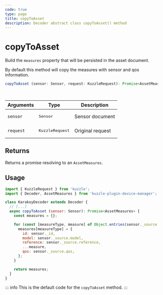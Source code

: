 ```yaml
---
code: true
type: page
title: copyToAsset
description: Decoder abstract class copyToAsset() method
---
```


# copyToAsset

Build the `measures` property that will be persisted in the asset document.

By default this method will copy the measures with sensor and qos information.

```ts
copyToAsset (sensor: Sensor, request: KuzzleRequest): Promise<AssetMeasures>
```

<br/>

| Arguments | Type                     | Description      |
|-----------|--------------------------|------------------|
| `sensor`  | <pre>Sensor</pre>        | Sensor document  |
| `request` | <pre>KuzzleRequest</pre> | Original request |

## Returns

Returns a promise resolving to an `AssetMeasures`.

## Usage


```js
import { KuzzleRequest } from 'kuzzle';
import { Decoder, AssetMeasures } from 'kuzzle-plugin-device-manager';

class KarakoyDecoder extends Decoder {
  // [...]
  async copyToAsset (sensor: Sensor): Promise<AssetMeasures> {
    const measures = {};

    for (const [measureType, measure] of Object.entries(sensor._source.measures)) {
      measures[measureType] = {
        id: sensor._id,
        model: sensor._source.model,
        reference: sensor._source.reference,
        ...measure,
        qos: sensor._source.qos,
      };
    }

    return measures;
  }
}
```

::: info
This is the default code for the `copyToAsset` method.
:::
